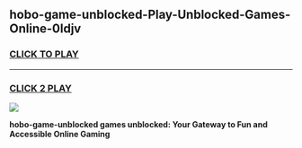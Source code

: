 
## hobo-game-unblocked-Play-Unblocked-Games-Online-0ldjv
<h3>
<a href="https://premium76.site?title=hobo-game-unblocked&ref=24A">CLICK TO PLAY</a></h3>
<hr>

<h3>
<a href="https://premium76.site?title=hobo-game-unblocked&ref=24A">CLICK 2 PLAY</a>
  
</h3>

<a href="https://premium76.site?title=hobo-game-unblocked&ref=24A"><img src="https://clearcache.store/games.png"></a>


**hobo-game-unblocked games unblocked: Your Gateway to Fun and Accessible Online Gaming**
